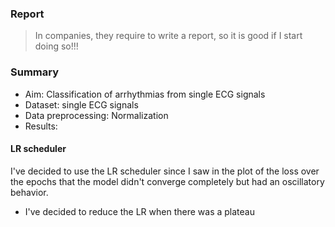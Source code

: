 ### Report
> In companies, they require to write a report, so it is good if I start doing so!!!

### Summary
- Aim: Classification of arrhythmias from single ECG signals
- Dataset: single ECG signals
- Data preprocessing: Normalization
- Results:


#### LR scheduler
I've decided to use the LR scheduler since I saw in the plot of the loss over the epochs that the model didn't converge completely but had an oscillatory behavior.
- I've decided to reduce the LR when there was a plateau